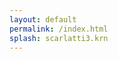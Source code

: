 ```yaml
---
layout: default
permalink: /index.html
splash: scarlatti3.krn
---
```


<div id="output-container">
	<div style="display:none" class="PREHTML"></div>
	<div id="output"></div>
	<div style="display:none" class="POSTHTML"></div>
</div>

<div id="index"></div>

<div id="splitter"></div>

<div id="dropArea"></div>

<div id="help-container" style="display:none;"></div>

<script id="script-prehtml"></script>

<script id="script-posthtml"></script>



